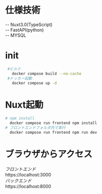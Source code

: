 # 仕様技術
 -- Nuxt3.0(TypeScript)  
 -- FastAPI(python)  
 -- MYSQL  

# init
 ``` bash
  #ビルド
    docker compose build --no-cache
  #ドッカー起動
    docker compose up -d
 ```
  
 # Nuxt起動
  ``` bash
  # npm install
    docker compose run frontend npm install  
  # フロントエンドフォルダ内で実行  
    docker compose run frontend npm run dev  
  ```
  
# ブラウザからアクセス
 *フロントエンド*  
  https://localhost:3000  
 *バックエンド*  
  https://localhost:8000  
